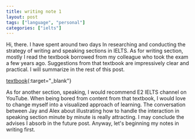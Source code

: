 ```yaml
---
title: writing note 1
layout: post
tags: ["language", "personal"]
categories: ["ielts"]
---
```


Hi, there. I have spent around two days In researching and conducting the strategy of writing and speaking sections in IELTS. As for writing section, mostly I read the textbook borrowed from my colleague who took the exam a few years ago. Suggestions from that textbook are impressively clear and practical. I will summarize in the rest of this post.

[textbook](https://images-na.ssl-images-amazon.com/images/I/51xoJklJE+L.jpg){:target="\_blank"}

As for another section, speaking, I would recommend E2 IELTS channel on YouTube. When being bored from content from that textbook, I would love to change myself into a visualized approach of learning. The conversation between Jay and Alex about illustrating how to handle the interaction in speaking section minute by minute is really attracting. I may conclude the advises I absorb in the future post. Anyway, let's beginning my notes in writing first.
